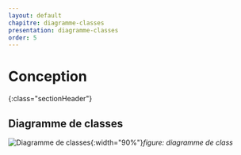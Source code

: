 ```yaml
---
layout: default
chapitre: diagramme-classes
presentation: diagramme-classes
order: 5
---
```

# Conception
{:class="sectionHeader"}

<!-- new slide -->

## Diagramme de classes    
![Diagramme de classes](/lab_crud/Gestion-projets/Conception/Diagramme-classe/Images/Diagramme-classe.png){:width="90%"}*figure: diagramme de class*

<!-- new slide -->
